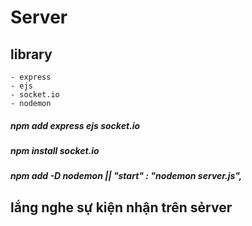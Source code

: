 # Server

## library
    - express
    - ejs
    - socket.io
    - nodemon

##### npm add express ejs socket.io
##### npm install socket.io
##### npm add -D nodemon  || "start" : "nodemon server.js",

## lắng nghe sự kiện nhận trên sẻrver

